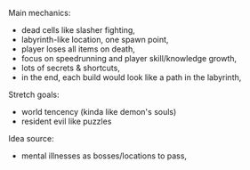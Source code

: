 Main mechanics:

- dead cells like slasher fighting,
- labyrinth-like location, one spawn point, 
- player loses all items on death,
- focus on speedrunning and player skill/knowledge growth,
- lots of secrets & shortcuts,
- in the end, each build would look like a path in the labyrinth,


Stretch goals:
- world tencency (kinda like demon's souls)
- resident evil like puzzles


Idea source:

- mental illnesses as bosses/locations to pass,